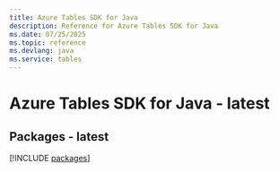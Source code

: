 ```yaml
---
title: Azure Tables SDK for Java
description: Reference for Azure Tables SDK for Java
ms.date: 07/25/2025
ms.topic: reference
ms.devlang: java
ms.service: tables
---
```

# Azure Tables SDK for Java - latest
## Packages - latest
[!INCLUDE [packages](tables-index.md)]